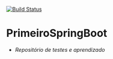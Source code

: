[![Build Status](https://travis-ci.com/Lucas-Angelo/PrimeiroSpringBoot.svg?branch=main)](https://travis-ci.com/Lucas-Angelo/PrimeiroSpringBoot)
# PrimeiroSpringBoot
- *Repositório de testes e aprendizado*
